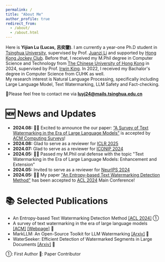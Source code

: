 ```yaml
---
permalink: /
title: "About Me"
author_profile: true
redirect_from: 
  - /about/
  - /about.html
---
```


Here is **Yijian Lu (Lucas, 呂奕鑒)**. I am currently a year-one Ph.D student in [Tsinghua University](https://www.tsinghua.edu.cn/), supervised by Prof. [Juanzi Li](https://keg.cs.tsinghua.edu.cn/persons/ljz/) and supported by [Hong Kong Jockey Club](https://jcscholarships.hk/en). Before that, I received my M.Phil degree in Computer Science and Technology from [The Chinese University of Hong Kong](https://www.cuhk.edu.hk/chinese/index.html) in 2024, supervised by Prof. [Irwin King](https://scholar.google.com/citations?user=MXvC7tkAAAAJ&hl=en). In 2022, I received my Bachalor's degree in Computer Science from CUHK as well. 
<br>My research interest is Natural Language Processing, specifically including Large Language Model, Text Watermarking, LLM Safety and Fact-checking.

📧Please feel free to contact me via **luyj24@mails.tsinghua.edu.cn**

🆕 News and Updates
======
- **2024.08:** 🎉🎉 Excited to announce the our paper: [“A Survey of Text Watermarking in the Era of Large Language Models”](https://survey-text-watermark.github.io/index.html) is accepted by [ACM Computing Surveys](https://dl.acm.org/journal/csur)!
- **2024.08:** Glad to serve as a reviewer for [ICLR 2025](https://iclr.cc/)
- **2024.07:** Glad to serve as a reviewer for [ICONIP 2024](https://iconip2024.org/)
- **2024.05:** 🎉🎉 Passed my M.Phil oral defense with the topic "Text Watermarking in the Era of Large Language Models: Enhancement and Extension"
- **2024.05:** Invited to serve as a reviewer for [NeurIPS 2024](https://neurips.cc/)
- **2024.05:** 🎉🎉 My paper ["An Entropy-based Text Watermarking Detection Method"](https://aclanthology.org/2024.acl-long.630/) has been accepted to [ACL 2024](https://2024.aclweb.org/) Main Conference! 

📚 Selected Publications
======
- An Entropy-based Text Watermarking Detection Method [[ACL 2024]](https://aclanthology.org/2024.acl-long.630/) ➀
- A survey of text watermarking in the era of large language models [[ACM]](https://dl.acm.org/doi/abs/10.1145/3691626) [[Webpage]](https://survey-text-watermark.github.io/index.html) 🤝
- MarkLLM: An Open-Source Toolkit for LLM Watermarking [[Arxiv]](https://arxiv.org/abs/2405.10051) 🤝
- WaterSeeker: Efficient Detection of Watermarked Segments in Large Documents [[Arxiv]](https://arxiv.org/abs/2409.05112) 🤝

➀: First Author 🤝: Paper Contributor

